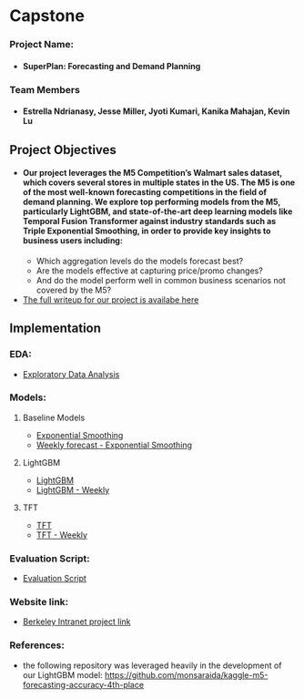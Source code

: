 # Capstone

### Project Name: 
* #### SuperPlan: Forecasting and Demand Planning 

### Team Members
* #### Estrella Ndrianasy, Jesse Miller, Jyoti Kumari, Kanika Mahajan, Kevin Lu

## Project Objectives

* #### Our project leverages the M5 Competition’s Walmart sales dataset, which covers several stores in multiple states in the US. The M5 is one of the most well-known forecasting competitions in the field of demand planning. We explore top performing models from the M5, particularly LightGBM, and state-of-the-art deep learning models like Temporal Fusion Transformer against industry standards such as Triple Exponential Smoothing, in order to provide key insights to business users including: 
    * Which aggregation levels do the models forecast best?
    * Are the models effective at capturing price/promo changes?
    * And do the model perform well in common business scenarios not covered by the M5?
* [The full writeup for our project is availabe here](https://github.com/jmiller558/Capstone/blob/main/Inventory-Planner-EDA.ipynb)
    
## Implementation

### EDA:
  - [Exploratory Data Analysis](https://github.com/jmiller558/Capstone/blob/50659a4e2d2e9df8bc0fff481119c4f7c6fb9088/Demand%20Planning%20with%20Machine%20Learning%20-%20The%20Tradeoffs%20Faced%20by%20Business%20Users%20Today.pdf)

### Models:

 1) Baseline Models
    - [Exponential Smoothing](https://github.com/jmiller558/Capstone/blob/main/Exponential_Smoothing_Final.ipynb)
    - [Weekly forecast - Exponential Smoothing](https://github.com/jmiller558/Capstone/blob/main/Weekly_Exponential_Smoothing_Final.ipynb)

2) LightGBM
    - [LightGBM](https://github.com/jmiller558/Capstone/blob/4c1cd356471c6aee73814b5c189fae4eb68694a8/LightGBM_Final.ipynb)
    - [LightGBM - Weekly](https://github.com/jmiller558/Capstone/blob/62a8b1ae91561209b3ad08018608fcb66d147856/Weekly_LightGBM_Final.ipynb)
   
3) TFT
   - [TFT](https://github.com/jmiller558/Capstone/blob/62a8b1ae91561209b3ad08018608fcb66d147856/TFT_Final.ipynb)
   - [TFT - Weekly](https://github.com/jmiller558/Capstone/blob/main/Weekly_TFT_Final.ipynb)
   
### Evaluation Script:
   - [Evaluation Script](https://github.com/jmiller558/Capstone/blob/main/Evaluation.ipynb)

### Website link:
   - [Berkeley Intranet project link](https://www.ischool.berkeley.edu/projects/2022/superplan-forecasting-and-demand-planning)

### References:
   - the following repository was leveraged heavily in the development of our LightGBM model: https://github.com/monsaraida/kaggle-m5-forecasting-accuracy-4th-place

